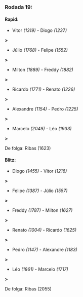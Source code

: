 ### Rodada 19:

#### Rapid:

* Vitor *(1319)*     -     Diogo *(1237)*

 **>** 
* Júlio *(1768)*     -     Felipe *(1552)*

 **>** 
* Milton *(1889)*     -     Freddy *(1882)*

 **>** 
* Ricardo *(1771)*     -     Renato *(1226)*

 **>** 
* Alexandre *(1154)*     -     Pedro *(1225)*

 **>** 
* Marcelo *(2049)*     -     Léo *(1933)*

 **>** 

De folga: Ribas (1623)

#### Blitz:

* Diogo *(1455)*     -     Vitor *(1216)*

 **>** 
* Felipe *(1387)*     -     Júlio *(1557)*

 **>** 
* Freddy *(1787)*     -     Milton *(1627)*

 **>** 
* Renato *(1004)*     -     Ricardo *(1625)*

 **>** 
* Pedro *(1147)*     -     Alexandre *(1183)*

 **>** 
* Léo *(1861)*     -     Marcelo *(1717)*

 **>** 

De folga: Ribas (2055)

